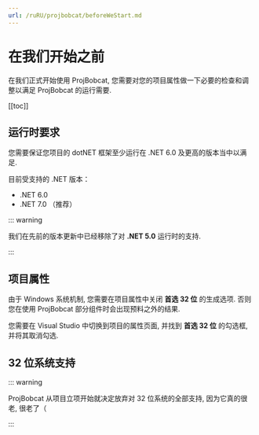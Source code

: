```yaml
---
url: /ruRU/projbobcat/beforeWeStart.md
---
```

# 在我们开始之前

在我们正式开始使用 ProjBobcat, 您需要对您的项目属性做一下必要的检查和调整以满足 ProjBobcat 的运行需要.

\[\[toc]]

## 运行时要求

您需要保证您项目的 dotNET 框架至少运行在 .NET 6.0 及更高的版本当中以满足.

目前受支持的 .NET 版本：

* .NET 6.0
* .NET 7.0 （推荐）

::: warning

我们在先前的版本更新中已经移除了对 **.NET 5.0** 运行时的支持.

:::

## 项目属性

由于 Windows 系统机制, 您需要在项目属性中关闭 **首选 32 位** 的生成选项. 否则您在使用 ProjBobcat 部分组件时会出现预料之外的结果.

您需要在 Visual Studio 中切换到项目的属性页面, 并找到 **首选 32 位** 的勾选框, 并将其取消勾选.

## 32 位系统支持

::: warning

ProjBobcat 从项目立项开始就决定放弃对 32 位系统的全部支持, 因为它真的很老, 很老了（

:::
